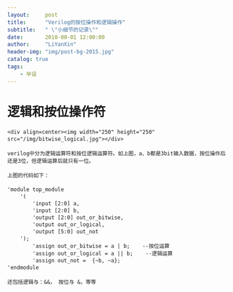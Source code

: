 ```yaml
---
layout:     post
title:      "Verilog的按位操作和逻辑操作"
subtitle:   " \"小细节的记录\""
date:       2018-08-01 12:00:00
author:     "LiYanXin"
header-img: "img/post-bg-2015.jpg"
catalog: true
tags:
    - 毕设
---
```


# 逻辑和按位操作符

	<div align=center><img width="250" height="250" src="/img/bitwise_logical.jpg"></div>

	verilog中分为逻辑运算符和按位逻辑运算符。如上图，a、b都是3bit输入数据，按位操作后还是3位，但逻辑运算后就只有一位。  
	
	上图的代码如下： 
	
	'module top_module
		'( 
			'input [2:0] a,  
			'input [2:0] b,  
			'output [2:0] out_or_bitwise,  
			'output out_or_logical,  
			'output [5:0] out_not  
		');  
			'assign out_or_bitwise = a | b;    --按位运算  
			'assign out_or_logical = a || b; 	--逻辑运算  
			'assign out_not =  {~b, ~a};  
	'endmodule 

	还包括逻辑与：&&， 按位与 &，等等  
  

 
    
    
    
    
    
    
